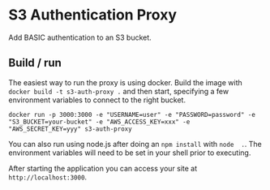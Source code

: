 # S3 Authentication Proxy

Add BASIC authentication to an S3 bucket.

## Build / run

The easiest way to run the proxy is using docker. Build the image with `docker build -t s3-auth-proxy .` and then start,
specifying a few environment variables to connect to the right bucket.

```
docker run -p 3000:3000 -e "USERNAME=user" -e "PASSWORD=password" -e "S3_BUCKET=your-bucket" -e "AWS_ACCESS_KEY=xxx" -e "AWS_SECRET_KEY=yyy" s3-auth-proxy
```

You can also run using node.js after doing an `npm install` with `node  .`. The environment variables will need to be set in your shell prior to executing.

After starting the application you can access your site at `http://localhost:3000`.
